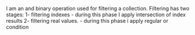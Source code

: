 I am an and binary operation used for filtering a collection. 
Filtering has two stages:
	1- filtering indexes - during this phase I apply intersection of index results 
	2- filtering real values. - during this phase i apply regular or condition 
